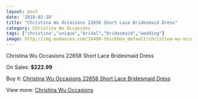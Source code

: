 ```yaml
---
layout: post
date: '2018-02-18'
title: "Christina Wu Occasions 22658 Short Lace Bridesmaid Dress"
category: Christina Wu Occasions
tags: ["christina","unique","bridal","bridesmaid","wedding"]
image: http://img.eudances.com/14499-thickbox_default/christina-wu-occasions-22658-short-lace-bridesmaid-dress.jpg
---
```

Christina Wu Occasions 22658 Short Lace Bridesmaid Dress

On Sales: **$222.99**
<a href="https://www.eudances.com/en/christina-wu-occasions/4343-christina-wu-occasions-22658-short-lace-bridesmaid-dress.html"><amp-img layout="responsive" width="600" height="600" src="//img.eudances.com/14499-thickbox_default/christina-wu-occasions-22658-short-lace-bridesmaid-dress.jpg" alt="Christina Wu Occasions 22658 Short Lace Bridesmaid Dress 0" /></a>
<a href="https://www.eudances.com/en/christina-wu-occasions/4343-christina-wu-occasions-22658-short-lace-bridesmaid-dress.html"><amp-img layout="responsive" width="600" height="600" src="//img.eudances.com/14502-thickbox_default/christina-wu-occasions-22658-short-lace-bridesmaid-dress.jpg" alt="Christina Wu Occasions 22658 Short Lace Bridesmaid Dress 1" /></a>
<a href="https://www.eudances.com/en/christina-wu-occasions/4343-christina-wu-occasions-22658-short-lace-bridesmaid-dress.html"><amp-img layout="responsive" width="600" height="600" src="//img.eudances.com/14501-thickbox_default/christina-wu-occasions-22658-short-lace-bridesmaid-dress.jpg" alt="Christina Wu Occasions 22658 Short Lace Bridesmaid Dress 2" /></a>
<a href="https://www.eudances.com/en/christina-wu-occasions/4343-christina-wu-occasions-22658-short-lace-bridesmaid-dress.html"><amp-img layout="responsive" width="600" height="600" src="//img.eudances.com/14500-thickbox_default/christina-wu-occasions-22658-short-lace-bridesmaid-dress.jpg" alt="Christina Wu Occasions 22658 Short Lace Bridesmaid Dress 3" /></a>

Buy it: [Christina Wu Occasions 22658 Short Lace Bridesmaid Dress](https://www.eudances.com/en/christina-wu-occasions/4343-christina-wu-occasions-22658-short-lace-bridesmaid-dress.html "Christina Wu Occasions 22658 Short Lace Bridesmaid Dress")

View more: [Christina Wu Occasions](https://www.eudances.com/en/59-christina-wu-occasions "Christina Wu Occasions")